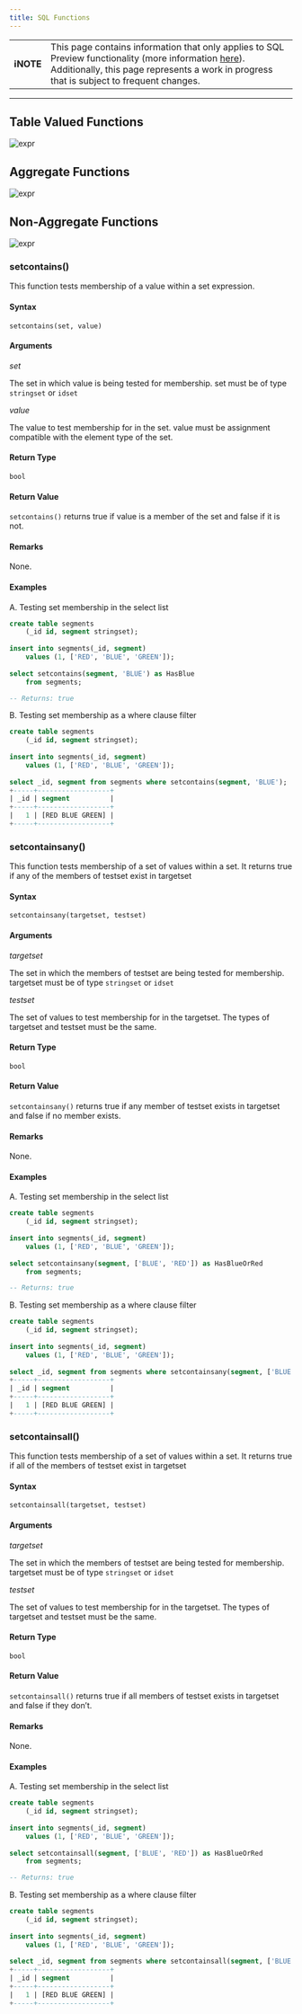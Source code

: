 ```yaml
---
title: SQL Functions
---
```


| | |
|-|-|
| **ℹ️NOTE** | This page contains information that only applies to SQL Preview functionality (more information [here](/data-querying/sql-preview)). Additionally, this page represents a work in progress that is subject to frequent changes. |

---


## Table Valued Functions

![expr](/img/sql/table_valued_function.svg)

## Aggregate Functions

![expr](/img/sql/agg_function.svg)

## Non-Aggregate Functions
 
![expr](/img/sql/non_agg_function.svg)

### setcontains()

This function tests membership of a value within a set expression.

#### Syntax

```
setcontains(set, value)
```

#### Arguments
_set_

The set in which value is being tested for membership. set must be of type `stringset` or `idset`

_value_

The value to test membership for in the set. value must be assignment compatible with the element type of the set.

#### Return Type
`bool`
#### Return Value
`setcontains()` returns true if value is a member of the set and false if it is not.
#### Remarks
None.
#### Examples
A. Testing set membership in the select list

```sql
create table segments  
    (_id id, segment stringset);  
    
insert into segments(_id, segment)  
    values (1, ['RED', 'BLUE', 'GREEN']);  
    
select setcontains(segment, 'BLUE') as HasBlue  
    from segments;  

-- Returns: true
```

B. Testing set membership as a where clause filter

```sql
create table segments  
    (_id id, segment stringset);  
    
insert into segments(_id, segment)  
    values (1, ['RED', 'BLUE', 'GREEN']);  
    
select _id, segment from segments where setcontains(segment, 'BLUE');  
+-----+------------------+
| _id | segment          |
+-----+------------------+
|   1 | [RED BLUE GREEN] |
+-----+------------------+
```

### setcontainsany()
This function tests membership of a set of values within a set. It returns true if any of the members of testset exist in targetset

#### Syntax
```
setcontainsany(targetset, testset)
```

#### Arguments
_targetset_

The set in which the members of testset are being tested for membership. targetset must be of type `stringset` or `idset`

_testset_

The set of values to test membership for in the targetset. The types of targetset and testset must be the same.

#### Return Type
`bool`
#### Return Value
`setcontainsany()` returns true if any member of testset exists in targetset and false if no member exists.
#### Remarks
None.
#### Examples
A. Testing set membership in the select list

```sql
create table segments  
    (_id id, segment stringset);  
    
insert into segments(_id, segment)  
    values (1, ['RED', 'BLUE', 'GREEN']);  
    
select setcontainsany(segment, ['BLUE', 'RED']) as HasBlueOrRed  
    from segments;  

-- Returns: true
```

B. Testing set membership as a where clause filter

```sql
create table segments  
    (_id id, segment stringset);  
    
insert into segments(_id, segment)  
    values (1, ['RED', 'BLUE', 'GREEN']);  
    
select _id, segment from segments where setcontainsany(segment, ['BLUE', 'RED']);  
+-----+------------------+
| _id | segment          |
+-----+------------------+
|   1 | [RED BLUE GREEN] |
+-----+------------------+
```

### setcontainsall()
This function tests membership of a set of values within a set. It returns true if all of the members of testset exist in targetset
#### Syntax
```
setcontainsall(targetset, testset)
```
#### Arguments
_targetset_

The set in which the members of testset are being tested for membership. targetset must be of type `stringset` or `idset`

_testset_

The set of values to test membership for in the targetset. The types of targetset and testset must be the same.

#### Return Type
`bool`
#### Return Value
`setcontainsall()` returns true if all members of testset exists in targetset and false if they don’t.
#### Remarks
None.
#### Examples
A. Testing set membership in the select list

```sql
create table segments  
    (_id id, segment stringset);  
    
insert into segments(_id, segment)  
    values (1, ['RED', 'BLUE', 'GREEN']);  
    
select setcontainsall(segment, ['BLUE', 'RED']) as HasBlueOrRed  
    from segments;  

-- Returns: true
```
B. Testing set membership as a where clause filter
```sql
create table segments  
    (_id id, segment stringset);  
    
insert into segments(_id, segment)  
    values (1, ['RED', 'BLUE', 'GREEN']);  
    
select _id, segment from segments where setcontainsall(segment, ['BLUE', 'RED']);
+-----+------------------+
| _id | segment          |
+-----+------------------+
|   1 | [RED BLUE GREEN] |
+-----+------------------+
``` 

